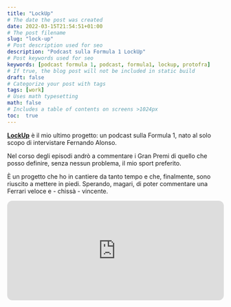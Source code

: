 ```yaml
---
title: "LockUp"
# The date the post was created
date: 2022-03-15T21:54:51+01:00
# The post filename
slug: "lock-up"
# Post description used for seo
description: "Podcast sulla Formula 1 LockUp"
# Post keywords used for seo
keywords: [podcast formula 1, podcast, formula1, lockup, protofra]
# If true, the blog post will not be included in static build
draft: false
# Categorize your post with tags
tags: [work]
# Uses math typesetting
math: false
# Includes a table of contents on screens >1024px
toc:  true
---
```


**[LockUp](https://lock-up.it)** è il mio ultimo progetto: un podcast sulla Formula 1, nato al solo scopo di intervistare Fernando Alonso. 

Nel corso degli episodi andrò a commentare i Gran Premi di quello che posso definire, senza nessun problema, il mio sport preferito. 

È un progetto che ho in cantiere da tanto tempo e che, finalmente, sono riuscito a mettere in piedi. Sperando, magari, di poter commentare una Ferrari veloce e - chissà - vincente. 

<iframe style="border-radius:12px" src="https://open.spotify.com/embed/episode/0VXx7RqIFLaoMIUJxIr8mV?utm_source=generator" width="100%" height="232" frameBorder="0" allowfullscreen="" allow="autoplay; clipboard-write; encrypted-media; fullscreen; picture-in-picture"></iframe>



